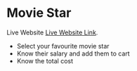 # Movie Star

Live Website [Live Website Link](https://github.com/facebook/create-react-app).

- Select your favourite movie star
- Know their salary and add them to cart
- Know the total cost
